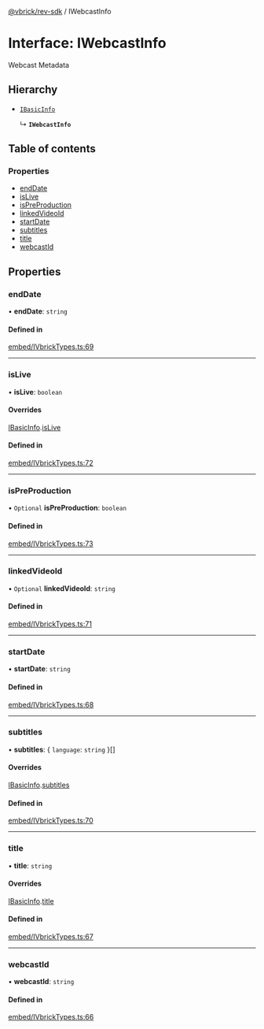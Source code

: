 [@vbrick/rev-sdk](../README.md) / IWebcastInfo

# Interface: IWebcastInfo

Webcast Metadata

## Hierarchy

- [`IBasicInfo`](IBasicInfo.md)

  ↳ **`IWebcastInfo`**

## Table of contents

### Properties

- [endDate](IWebcastInfo.md#enddate)
- [isLive](IWebcastInfo.md#islive)
- [isPreProduction](IWebcastInfo.md#ispreproduction)
- [linkedVideoId](IWebcastInfo.md#linkedvideoid)
- [startDate](IWebcastInfo.md#startdate)
- [subtitles](IWebcastInfo.md#subtitles)
- [title](IWebcastInfo.md#title)
- [webcastId](IWebcastInfo.md#webcastid)

## Properties

### endDate

• **endDate**: `string`

#### Defined in

[embed/IVbrickTypes.ts:69](https://github.com/vbrick/rev-sdk-js/blob/384c0dd/src/embed/IVbrickTypes.ts#L69)

___

### isLive

• **isLive**: `boolean`

#### Overrides

[IBasicInfo](IBasicInfo.md).[isLive](IBasicInfo.md#islive)

#### Defined in

[embed/IVbrickTypes.ts:72](https://github.com/vbrick/rev-sdk-js/blob/384c0dd/src/embed/IVbrickTypes.ts#L72)

___

### isPreProduction

• `Optional` **isPreProduction**: `boolean`

#### Defined in

[embed/IVbrickTypes.ts:73](https://github.com/vbrick/rev-sdk-js/blob/384c0dd/src/embed/IVbrickTypes.ts#L73)

___

### linkedVideoId

• `Optional` **linkedVideoId**: `string`

#### Defined in

[embed/IVbrickTypes.ts:71](https://github.com/vbrick/rev-sdk-js/blob/384c0dd/src/embed/IVbrickTypes.ts#L71)

___

### startDate

• **startDate**: `string`

#### Defined in

[embed/IVbrickTypes.ts:68](https://github.com/vbrick/rev-sdk-js/blob/384c0dd/src/embed/IVbrickTypes.ts#L68)

___

### subtitles

• **subtitles**: { `language`: `string`  }[]

#### Overrides

[IBasicInfo](IBasicInfo.md).[subtitles](IBasicInfo.md#subtitles)

#### Defined in

[embed/IVbrickTypes.ts:70](https://github.com/vbrick/rev-sdk-js/blob/384c0dd/src/embed/IVbrickTypes.ts#L70)

___

### title

• **title**: `string`

#### Overrides

[IBasicInfo](IBasicInfo.md).[title](IBasicInfo.md#title)

#### Defined in

[embed/IVbrickTypes.ts:67](https://github.com/vbrick/rev-sdk-js/blob/384c0dd/src/embed/IVbrickTypes.ts#L67)

___

### webcastId

• **webcastId**: `string`

#### Defined in

[embed/IVbrickTypes.ts:66](https://github.com/vbrick/rev-sdk-js/blob/384c0dd/src/embed/IVbrickTypes.ts#L66)
